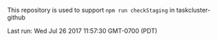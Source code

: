 This repository is used to support `npm run checkStaging` in taskcluster-github

Last run: Wed Jul 26 2017 11:57:30 GMT-0700 (PDT)